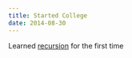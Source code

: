 ```yaml
---
title: Started College
date: 2014-08-30
---
```

Learned <a href="#">recursion</a> for the first time